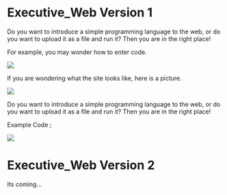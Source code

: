 # Executive_Web Version 1
<p>Do you want to introduce a simple programming language to the web, or do you want to upload it as a file and run it? Then you are in the right place!</p>
<p>For example, you may wonder how to enter code.</p>
<img src=https://github.com/917Cebrail/Executive_Web/assets/172420592/4e017607-a29d-42f8-9c87-fe73efc500b7>
<p>If you are wondering what the site looks like, here is a picture.</p>
<img src=https://github.com/917Cebrail/Executive_Web/assets/172420592/845a8acc-2753-47d8-b14a-2983c13de996>
<p>Do you want to introduce a simple programming language to the web, or do you want to upload it as a file and run it? Then you are in the right place!</p>
<p>Example Code ;</p>
<img src=https://github.com/917Cebrail/Executive_Web/assets/172420592/46ec70d1-e859-45a4-9d3b-ff9bf46abe2d>

# Executive_Web Version 2
<p>Its coming...</p>
